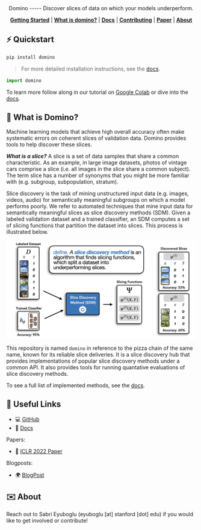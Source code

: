 
<div align="center">
    <!---
    <img src="docs/assets/banner.png" height=150 alt="banner"/>
    -->
Domino 
-----
<!---
![GitHub Workflow Status](https://img.shields.io/github/workflow/status/HazyResearch/domino/CI)
![GitHub](https://img.shields.io/github/license/HazyResearch/domino)
[![Documentation Status](https://readthedocs.org/projects/dcbench/badge/?version=latest)](https://dcbench.readthedocs.io/en/latest/?badge=latest)
[![pre-commit](https://img.shields.io/badge/pre--commit-enabled-brightgreen?logo=pre-commit&logoColor=white)](https://github.com/pre-commit/pre-commit)
[![PyPI - Python Version](https://img.shields.io/pypi/pyversions/dcbench)](https://pypi.org/project/dcbench/)
[![codecov](https://codecov.io/gh/HazyResearch/domino/branch/main/graph/badge.svg?token=MOLQYUSYQU)](https://codecov.io/gh/HazyResearch/domino)
-->
Discover slices of data on which your models underperform. 

[**Getting Started**](#%EF%B8%8F-quickstart)
| [**What is domino?**](#-what-is-domino)
| [**Docs**](https://domino-slice.readthedocs.io/en/latest/index.html)
| [**Contributing**](CONTRIBUTING.md)
| [**Paper**](https://arxiv.org/abs/2203.14960.pdf)
| [**About**](#%EF%B8%8F-about)
</div>




## ⚡️ Quickstart

```bash
pip install domino 
```
> For more detailed installation instructions, see the [docs](https://domino-slice.readthedocs.io/en/latest/intro.html).

```python
import domino
```

To learn more follow along in our tutorial on [Google Colab](https://colab.research.google.com/github/HazyResearch/domino/blob/main/examples/01_intro.ipynb) or dive into the [docs](https://domino-slice.readthedocs.io/en/latest/intro.html). 


## 🍕 What is Domino?

Machine learning models that achieve high overall accuracy often make systematic errors on coherent slices of validation data. Domino provides tools to help discover these slices.

***What is a slice?***  A slice is a set of data samples that share a common characteristic. As an example, in large image datasets, photos of vintage cars comprise a slice (i.e. all images in the slice share a common subject). The term slice has a number of synonyms  that you might be more familiar with (e.g. subgroup, subpopulation, stratum).

Slice discovery is the task of mining unstructured input data (e.g. images, videos, audio) for semantically meaningful subgroups on which a model performs poorly. We refer to automated techniques that mine input data for semantically meaningful slices as slice discovery methods (SDM). Given a labeled validation dataset and a trained classifier, an SDM computes a set of slicing functions that partition the dataset into slices. This process is illustrated below. 

<img src="docs/assets/slice_discovery.png"/>

This repository is named `domino` in reference to the pizza chain of the same name, known for its reliable slice deliveries. It is a slice discovery hub that provides implementations of popular slice discovery methods under a common API. It also provides tools for running quantative evaluations of slice discovery methods. 

To see a full list of implemented methods, see the [docs](https://domino-slice.readthedocs.io/en/latest/apidocs/index.html). 
## 🔗 Useful Links
- 💻 [GitHub](https://github.com/HazyResearch/domino)
- 📘 [Docs](https://domino-slice.readthedocs.io/en/latest/)

Papers:
- 📄 [ICLR 2022 Paper](https://arxiv.org/abs/2203.14960)

Blogposts:
- 🌍 [BlogPost]()



## ✉️ About
Reach out to Sabri Eyuboglu (eyuboglu [at] stanford [dot] edu) if you would like to get involved or contribute!
